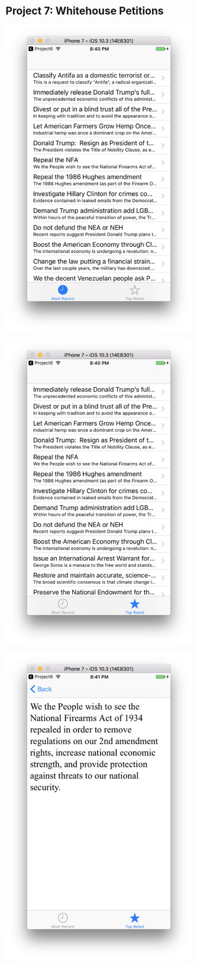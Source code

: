 # Project 7: Whitehouse Petitions

![](content/project7_1.png)

![](content/project7_2.png)

![](content/project7_3.png)